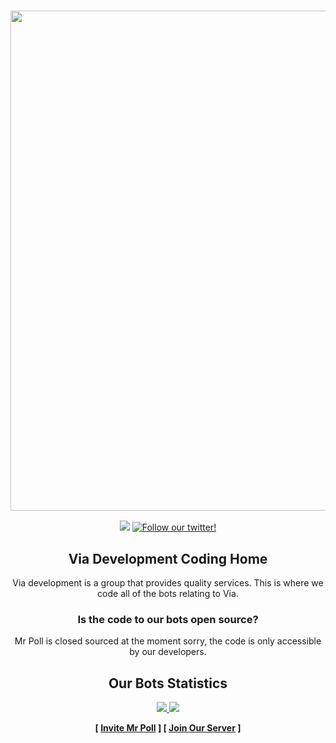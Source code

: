 <h3 align="center"><a href="https://mrpoll.dev/invite"><img src="https://cdn.viadev.xyz/titles/via-development.png" width="800px"></a></h3>
<p align="center">   
</a>
  <a href="https://discord.gg/U3y6uyP"><img src="https://img.shields.io/discord/730812124993159198?label=chat&logo=discord&logoColor=discord"></a>
 <a href="https://twitter.com/intent/follow?screen_name=mrpollbot"><img src="https://img.shields.io/twitter/follow/mrpollbot?style=social&logo=twitter"alt="Follow our twitter!"></a>
  <br>

<div align="center">

## Via Development Coding Home
Via development is a group that provides quality services.
This is where we code all of the bots relating to Via.

<div align="center">

### Is the code to our bots open source?
Mr Poll is closed sourced at the moment sorry, the code is only accessible by our developers.

<div align="center">

## Our Bots Statistics
<a href="https://top.gg/bot/730778862203437068">
  <img src="https://top.gg/api/widget/730778862203437068.svg">
</a>
<a href="https://top.gg/bot/730778862203437068">
  <img src="https://top.gg/api/widget/699232440140693524.svg">
</a>

**[ [Invite Mr Poll](https://mrpoll.dev/invite) ] [ [Join Our Server](https://mrpoll.dev/support) ]**
</h2>
<p>
</p>
